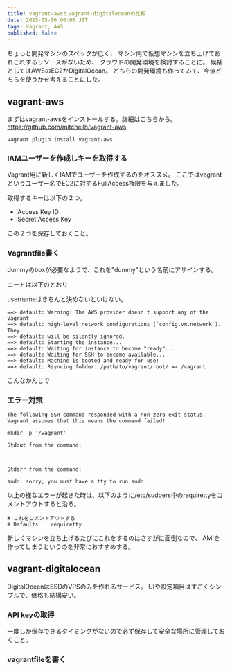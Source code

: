 ```yaml
---
title: vagrant-awsとvagrant-digitaloceanの比較
date: 2015-05-06 00:00 JST
tags: Vagrant, AWS
published: false
---
```


ちょっと開発マシンのスペックが低く、
マシン内で仮想マシンを立ち上げてあれこれするリソースがないため、
クラウドの開発環境を検討することに。
候補としてはAWSのEC2かDigitalOcean。
どちらの開発環境も作ってみて、今後どちらを使うかを考えることにした。

## vagrant-aws

まずはvagrant-awsをインストールする。詳細はこちらから。
https://github.com/mitchellh/vagrant-aws

```
vagrant plugin install vagrant-aws
```

### IAMユーザーを作成しキーを取得する

Vagrant用に新しくIAMでユーザーを作成するのをオススメ。
ここではvagrantというユーザー名でEC2に対するFullAccess権限を与えました。

取得するキーは以下の２つ。

* Access Key ID
* Secret Access Key

この２つを保存しておくこと。

### Vagrantfile書く

dummyのboxが必要なようで、これを"dummy"という名前にアサインする。



コードは以下のとおり


usernameはきちんと決めないといけない。

```
==> default: Warning! The AWS provider doesn't support any of the Vagrant
==> default: high-level network configurations (`config.vm.network`). They
==> default: will be silently ignored.
==> default: Starting the instance...
==> default: Waiting for instance to become "ready"...
==> default: Waiting for SSH to become available...
==> default: Machine is booted and ready for use!
==> default: Rsyncing folder: /path/to/vagrant/root/ => /vagrant
```

こんなかんじで

### エラー対策

```
The following SSH command responded with a non-zero exit status.
Vagrant assumes that this means the command failed!

mkdir -p '/vagrant'

Stdout from the command:



Stderr from the command:

sudo: sorry, you must have a tty to run sudo
```

以上の様なエラーが起きた時は、以下のように/etc/sudoers中のrequirettyをコメントアウトすると治る。

```
# これをコメントアウトする
# Defaults    requiretty
```

新しくマシンを立ち上げるたびにこれをするのはさすがに面倒なので、
AMIを作ってしまうというのを非常におすすめする。


## vagrant-digitalocean

DigitalOceanはSSDのVPSのみを作れるサービス。
UIや設定項目はすごくシンプルで、価格も結構安い。

### API keyの取得

一度しか保存できるタイミングがないので必ず保存して安全な場所に管理しておくこと。


### vagrantfileを書く

